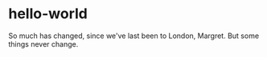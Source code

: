 # hello-world
So much has changed, since we've last been to London, Margret.
But some things never change.
